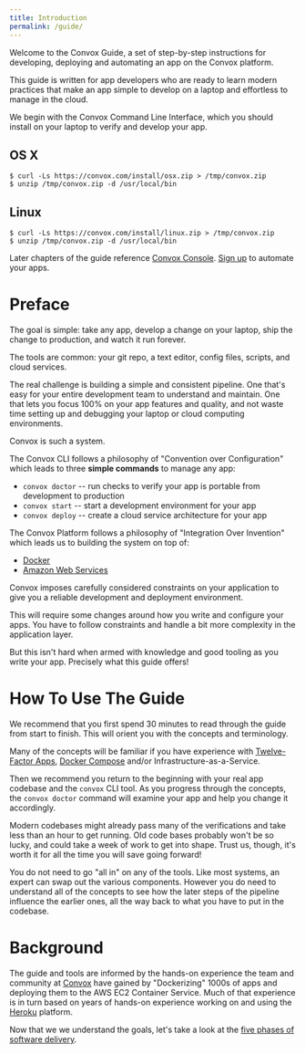 ```yaml
---
title: Introduction
permalink: /guide/
---
```


Welcome to the Convox Guide, a set of step-by-step instructions for developing, deploying and automating an app on the Convox platform.

This guide is written for app developers who are ready to learn modern practices that make an app simple to develop on a laptop and effortless to manage in the cloud.

We begin with the Convox Command Line Interface, which you should install on your laptop to verify and develop your app.

## OS X

```
$ curl -Ls https://convox.com/install/osx.zip > /tmp/convox.zip
$ unzip /tmp/convox.zip -d /usr/local/bin
```

## Linux

```
$ curl -Ls https://convox.com/install/linux.zip > /tmp/convox.zip
$ unzip /tmp/convox.zip -d /usr/local/bin
```

Later chapters of the guide reference [Convox Console](https://console.convox.com/grid/signup). [Sign up](https://console.convox.com/grid/signup) to automate your apps.

# Preface

The goal is simple: take any app, develop a change on your laptop, ship the change to production, and watch it run forever.

The tools are common: your git repo, a text editor, config files, scripts, and cloud services.

The real challenge is building a simple and consistent pipeline. One that's easy for your entire development team to understand and maintain. One that lets you focus 100% on your app features and quality, and not waste time setting up and debugging your laptop or cloud computing environments.

Convox is such a system.

The Convox CLI follows a philosophy of "Convention over Configuration" which leads to three **simple commands** to manage any app:

* `convox doctor` -- run checks to verify your app is portable from development to production
* `convox start` -- start a development environment for your app
* `convox deploy` -- create a cloud service architecture for your app

The Convox Platform follows a philosophy of "Integration Over Invention" which leads us to building the system on top of:

* [Docker](https://docker.com)
* [Amazon Web Services](https://aws.amazon.com/)

Convox imposes carefully considered constraints on your application to give you a reliable development and deployment environment.

This will require some changes around how you write and configure your apps. You have to follow constraints and handle a bit more complexity in the application layer.

But this isn't hard when armed with knowledge and good tooling as you write your app. Precisely what this guide offers!

# How To Use The Guide

We recommend that you first spend 30 minutes to read through the guide from start to finish. This will orient you with the concepts and terminology.

Many of the concepts will be familiar if you have experience with [Twelve-Factor Apps](https://12factor.net/), [Docker Compose](https://docs.docker.com/compose/overview/) and/or Infrastructure-as-a-Service.

Then we recommend you return to the beginning with your real app codebase and the `convox` CLI tool. As you progress through the concepts, the `convox doctor` command will examine your app and help you change it accordingly.

Modern codebases might already pass many of the verifications and take less than an hour to get running. Old code bases probably won't be so lucky, and could take a week of work to get into shape. Trust us, though, it's worth it for all the time you will save going forward!

You do not need to go "all in" on any of the tools. Like most systems, an expert can swap out the various components. However you do need to understand all of the concepts to see how the later steps of the pipeline influence the earlier ones, all the way back to what you have to put in the codebase.

# Background

The guide and tools are informed by the hands-on experience the team and community at [Convox](https://convox.com) have gained by "Dockerizing" 1000s of apps and deploying them to the AWS EC2 Container Service. Much of that experience is in turn based on years of hands-on experience working on and using the [Heroku](https://heroku.com) platform.

Now that we we understand the goals, let's take a look at the [five phases of software delivery](/guide/overview/).
